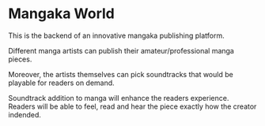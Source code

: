 # Mangaka World
This is the backend of an innovative mangaka publishing platform.

Different manga artists can publish their amateur/professional manga pieces.

Moreover, the artists themselves can pick soundtracks that would be playable for readers on demand.

Soundtrack addition to manga will enhance the readers experience. Readers will be able to feel, read and hear the piece exactly how the creator indended.
